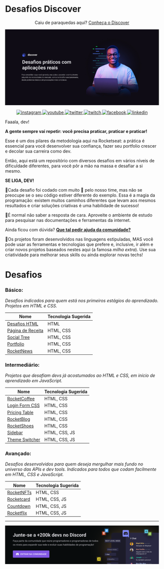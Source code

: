 # Desafios Discover

<p align="center">
Caiu de paraquedas aqui? <a target="_blank" href="https://rocketseat.com.br/discover">Conheça o Discover</a>
</p>

  <a href="https://rocketseat.com.br/discover" target="_blank">
 <img align="center" src=".github/banner.jpeg" alt="instagram"/>
</a>

<p align="center">
  <a href="https://instagram.com/rocketseat_oficial" target="_blank">
 <img align="center" src="https://img.shields.io/badge/-rocketseat__oficial-121214?style=flat&logo=instagram" alt="instagram"/>
</a>
<a href="https://youtube.com/rocketseat" target="_blank">
 <img align="center" src="https://img.shields.io/badge/-rocketseat-121214?style=flat&logo=youtube" alt="youtube"/>
</a>
  <a href="https://twitter.com/rocketseat" target="_blank">
 <img align="center" src="https://img.shields.io/badge/-rocketseat-121214?style=flat&logo=twitter" alt="twitter"/>
</a>
  <a href="https://twitch.com/rocketseat_oficial" target="_blank">
 <img align="center" src="https://img.shields.io/badge/-rocketseat__oficial-121214?style=flat&logo=twitch" alt="twitch"/>
</a>
    <a href="https://facebook.com/rocketseat" target="_blank">
 <img align="center" src="https://img.shields.io/badge/-rocketseat-121214?style=flat&logo=facebook" alt="facebook"/>
</a>
   <a href="https://www.linkedin.com/school/rocketseat/" target="_blank">
 <img align="center" src="https://img.shields.io/badge/-rocketseat-121214?style=flat&logo=linkedin" alt="linkedin"/>
</a>
</p>

Faaala, dev!

**A gente sempre vai repetir: você precisa praticar, praticar e praticar!**

Esse é um dos pilares da metodologia aqui na Rocketseat: a prática é essencial para você desenvolver sua confiança, fazer seu portfolio crescer e decolar sua carreira como dev.

Então, aqui está um repositório com diversos desafios em vários níveis de dificuldade diferentes, para você pôr a mão na massa e desafiar a si mesmo.

**SE LIGA, DEV!**

🌟Cada desafio foi codado com muito **💜** pelo nosso time, mas não se preocupe se o seu código estiver diferente do exemplo. Essa é a magia da programação: existem muitos caminhos diferentes que levam aos mesmos resultados e criar soluções criativas é uma habilidade de sucesso!

🌟É normal não saber a resposta de cara. Aproveite o ambiente de estudo para pesquisar nas documentações e ferramentas da internet.

Ainda ficou com dúvida? **[Que tal pedir ajuda da comunidade?](https://discord.gg/rocketseat)**

🌟Os projetos foram desenvolvidos nas linguagens estipuladas, MAS você pode usar as ferramentas e tecnologias que prefere e, inclusive, ir além e criar novos projetos baseados nestes aqui (a famosa _milha extra_). Use sua criatividade para melhorar seus skills ou ainda explorar novas techs!

# Desafios

### Básico:

_Desafios indicados para quem está nos primeiros estágios do aprendizado. Projetos em HTML e CSS._

| Nome                                              | Tecnologia Sugerida |
| ------------------------------------------------- | ------------------- |
| [Desafios HTML](/Desafios/desafios-html/)         | HTML                |
| [Página de Receita](/Desafios/pagina-de-receita/) | HTML, CSS           |
| [Social Tree](/Desafios/social-tree/)             | HTML, CSS           |
| [Portfolio](/Desafios/portfolio/)                 | HTML, CSS           |
| [RocketNews](/Desafios/rocketnews/)               | HTML, CSS           |

### Intermediário:

_Projetos que desafiam devs já acostumados ao HTML e CSS, em início de aprendizado em JavaScript._

| Nome                                        | Tecnologia Sugerida |
| ------------------------------------------- | ------------------- |
| [RocketCoffee](/Desafios/rocket-coffee/)    | HTML, CSS           |
| [Login Form CSS](/Desafios/login-form-css/) | HTML, CSS           |
| [Pricing Table](/Desafios/pricing-table/)   | HTML, CSS           |
| [RocketBlog](/Desafios/rocket-blog/)        | HTML, CSS           |
| [RocketShoes](/Desafios/rocketshoes/)       | HTML, CSS           |
| [Sidebar](/Desafios/sidebar/)               | HTML, CSS, JS       |
| [Theme Switcher](/Desafios/theme-switcher/) | HTML, CSS, JS       |

### Avançado:

_Desafios desenvolvidos para quem deseja mergulhar mais fundo no universo das APIs e dev tools. Indicados para todos que codam facilmente em HTML, CSS e JavaScript._

| Nome                                 | Tecnologia Sugerida |
| ------------------------------------ | ------------------- |
| [RocketNFTs](/Desafios/rocket-nfts/) | HTML, CSS           |
| [Rocketcard](/Desafios/rocketcard/)  | HTML, CSS, JS       |
| [Countdown](/Desafios/countdown/)    | HTML, CSS, JS       |
| [Rocketflix](/Desafios/rocketflix/)  | HTML, CSS, JS       |

---

<p align="center">
   <a href="https://discord.gg/rocketseat" target="_blank">
 <img align="center" src="./.github/rodape.svg" alt="banner"/>
</a>
</p>
